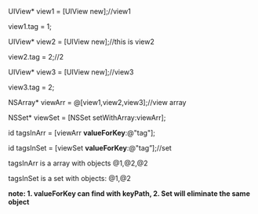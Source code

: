 UIView* view1 = [UIView new];//view1

view1.tag = 1;

UIView* view2 = [UIView new];//this is view2

view2.tag = 2;//2

UIView* view3 = [UIView new];//view3

view3.tag = 2;

NSArray* viewArr = @[view1,view2,view3];//view array

NSSet* viewSet = [NSSet setWithArray:viewArr];


id  tagsInArr = [viewArr **valueForKey**:@"tag"];

id  tagsInSet = [viewSet **valueForKey**:@"tag”];//set


tagsInArr is a array with objects @1,@2,@2

tagsInSet is a set  with objects:  @1,@2


**note: 1. valueForKey can find with keyPath, 2. Set will eliminate the same object**